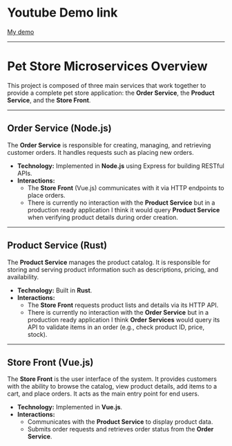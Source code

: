 # Youtube Demo link 

[My demo](https://youtu.be/M7kaENXgB94)

---

# Pet Store Microservices Overview

This project is composed of three main services that work together to provide a complete pet store application: the **Order Service**, the **Product Service**, and the **Store Front**. 

---

## Order Service (Node.js)

The **Order Service** is responsible for creating, managing, and retrieving customer orders. It handles requests such as placing new orders.

- **Technology:** Implemented in **Node.js** using Express for building RESTful APIs.  
- **Interactions:**  
  - The **Store Front** (Vue.js) communicates with it via HTTP endpoints to place orders.  
  - There is currently no interaction with the **Product Service**  but in a production ready application I think it would query **Product Service** when verifying product details during order creation.  

---

## Product Service (Rust)

The **Product Service** manages the product catalog. It is responsible for storing and serving product information such as descriptions, pricing, and availability. 

- **Technology:** Built in **Rust**.  
- **Interactions:**  
  - The **Store Front** requests product lists and details via its HTTP API.  
  - There is currently no interaction with the **Order Service** but in a production ready application I think  **Order Services** would query its API to validate items in an order (e.g., check product ID, price, stock).  

---

## Store Front (Vue.js)

The **Store Front** is the user interface of the system. It provides customers with the ability to browse the catalog, view product details, add items to a cart, and place orders. It acts as the main entry point for end users.

- **Technology:** Implemented in **Vue.js**.  
- **Interactions:**  
  - Communicates with the **Product Service** to display product data.  
  - Submits order requests and retrieves order status from the **Order Service**.  
